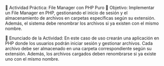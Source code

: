 🧩 Actividad Práctica: File Manager con PHP Puro
🎯 Objetivo:
Implementar un File Manager en PHP, gestionando el inicio de sesión y el almacenamiento de archivos en carpetas específicas según su extensión. Además, el sistema debe renombrar los archivos si ya existen con el mismo nombre.

📝 Enunciado de la Actividad:
En este caso de uso crearán una aplicación en PHP donde los usuarios podrán iniciar sesión y gestionar archivos. Cada archivo debe ser almacenado en una carpeta correspondiente según su extensión. Además, los archivos cargados deben renombrarse si ya existe uno con el mismo nombre.
